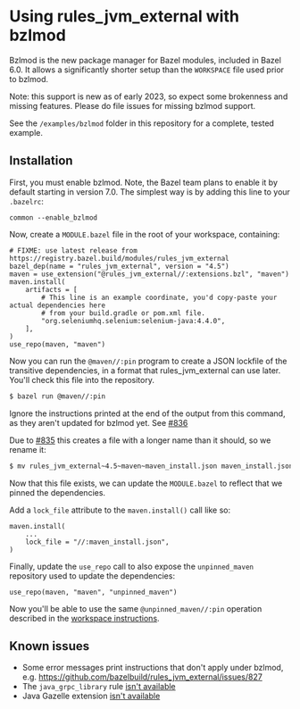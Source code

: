 # Using rules_jvm_external with bzlmod

Bzlmod is the new package manager for Bazel modules, included in Bazel 6.0.
It allows a significantly shorter setup than the `WORKSPACE` file used prior to bzlmod.

Note: this support is new as of early 2023, so expect some brokenness and missing features.
Please do file issues for missing bzlmod support.

See the `/examples/bzlmod` folder in this repository for a complete, tested example.

## Installation

First, you must enable bzlmod.
Note, the Bazel team plans to enable it by default starting in version 7.0.
The simplest way is by adding this line to your `.bazelrc`:
```
common --enable_bzlmod
```

Now, create a `MODULE.bazel` file in the root of your workspace, containing:

```starlark
# FIXME: use latest release from https://registry.bazel.build/modules/rules_jvm_external
bazel_dep(name = "rules_jvm_external", version = "4.5")
maven = use_extension("@rules_jvm_external//:extensions.bzl", "maven")
maven.install(
    artifacts = [
        # This line is an example coordinate, you'd copy-paste your actual dependencies here
        # from your build.gradle or pom.xml file.
        "org.seleniumhq.selenium:selenium-java:4.4.0",
    ],
)
use_repo(maven, "maven")
```

Now you can run the `@maven//:pin` program to create a JSON lockfile of the transitive dependencies,
in a format that rules_jvm_external can use later. You'll check this file into the repository.

```sh
$ bazel run @maven//:pin
```

Ignore the instructions printed at the end of the output from this command, as they aren't updated
for bzlmod yet. See [#836](https://github.com/bazelbuild/rules_jvm_external/issues/836)

Due to [#835](https://github.com/bazelbuild/rules_jvm_external/issues/835) this creates a file with
a longer name than it should, so we rename it:

```sh
$ mv rules_jvm_external~4.5~maven~maven_install.json maven_install.json
```

Now that this file exists, we can update the `MODULE.bazel` to reflect that we pinned the dependencies.

Add a `lock_file` attribute to the `maven.install()` call like so:
```starlark
maven.install(
    ...
    lock_file = "//:maven_install.json",
)
```

Finally, update the `use_repo` call to also expose the `unpinned_maven` repository used to update the dependencies:

```starlark
use_repo(maven, "maven", "unpinned_maven")
```

Now you'll be able to use the same `@unpinned_maven//:pin` operation described in the
[workspace instructions](/README.md#updating-maven_installjson).

## Known issues

- Some error messages print instructions that don't apply under bzlmod, e.g. https://github.com/bazelbuild/rules_jvm_external/issues/827
- The `java_grpc_library` rule [isn't available](https://github.com/bazelbuild/bazel-central-registry/issues/353)
- Java Gazelle extension [isn't available](https://github.com/bazel-contrib/rules_jvm/issues/123)
